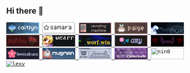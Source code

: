 ## Hi there 👋

<head>
	<link rel="stylesheet" href"88x31/buttons.css">
</head>
<kbd align"center">
<a href="https://caitlyn.moe/">
			<img
				src="88x31/buttons/caitlyn88x31.png"
				alt="my site"
				width="88"
				height="31"
				title="my site"
			/>
		</a>
	<a href="https://khcrysalis.dev/">
			<img
				src="88x31/buttons/samara88x31.png"
				alt="sammy"
				width="88"
				height="31"
				title="sammy"
			/>
		</a>
	<a href="https://vendicated.dev/">
			<img
				src="88x31/buttons/ven88x31.gif"
				alt="vee"
				width="88"
				height="31"
				title="vee"
			/>
		</a>
		<a href="https://codeberg.org/paige">
			<img
				src="88x31/buttons/paige88x31.gif"
				alt="paige"
				width="88"
				height="31"
				title="paige"
			/>
		</a>
	<a href="https://acpi.at/">
			<img
				src="88x31/buttons/livia88x31.gif"
				alt="livia"
				width="88"
				height="31"
				title="livia"
			/>
		</a>
		<a href="https://github.com/puhboo">
			<img
				src="88x31/buttons/puhbu88x31.gif"
				alt="puhbu"
				width="88"
				height="31"
				title="puhbu"
			/>
		</a>
	<a href="https://wearr.dev/">
			<img
				src="88x31/buttons/wear88x31.gif"
				alt="wearr"
				width="88"
				height="31"
				title="wearr"
			/>
		</a>
		<a href="https://worf.win/">
			<img
				src="88x31/buttons/worf88x31.gif"
				alt="worf"
				width="88"
				height="31"
				title="worf"
			/>
		</a>
		<a href="https://amy.rip/">
			<img
				src="88x31/buttons/amy88x31.png"
				alt="amy"
				width="88"
				height="31"
				title="amy"
			/>
		</a>
		<a href="https://lumina0machina.github.io/">
			<img
				src="88x31/buttons/lumina88x31.png"
				alt="lumina"
				width="88"
				height="31"
				title="lumina"
			/>	
		</a>
		<a href="https://lewisakura.moe/">
			<img
				src="88x31/buttons/lewisakura88x31.png"
				alt="lewi"
				width="88"
				height="31"
				title="lewi"
			/>	
		</a>
	<a href="https://mugman.tech/">
			<img
				src="88x31/buttons/mugman88x31.gif"
				alt="mugman"
				width="88"
				height="31"
				title="mugman"
			/>
		</a>
	<a href="https://panbread.codeberg.page/">
			<img
				src="88x31/buttons/panbread88x31.png"
				alt="panbread"
				width="88"
				height="31"
				title="panbread"
			/>
		</a>
		<a href="https://github.com/rniii">
			<img
				src="88x31/buttons/rini88x31.png"
				alt="rini"
				width="88"
				height="31"
				title="rini"
			/>
		</a>
	<a href="https://nin0.dev" rel="nofollow">
			<img
				src="https://files.nin0.dev/88x31.png"
				width="88"
				height="31"
				title="nin0"
			/>
		</a>
		<a href="https://uncutified.moe" rel="nofollow">
			<img
				src="https://uncutified.moe/88x31.gif"
				width="88"
				height="31"
				title="lexy"
				alt="lexy"
			/>
		</a>
</kbd>
